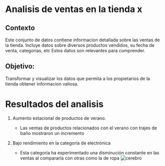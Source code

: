 # Analisis de ventas en la tienda x

## Contexto
Este conjunto de datos contiene informacion detallada sobre las ventas de la tienda. Incluye datos sobre diversos productos vendidos, su fecha de venta, categorias, etc
Estos datos son relevantes para comprender.

## Objetivo:
Transformar y visualizar los datos que permita a los propietarios de la tienda obtener informacion valiosa.

# Resultados del analisis
1. Aumento estacional de productos de verano.
   - Las ventas de productos relacionados con el verano con trajes de baño mostraron un incremento
  
2. Bajo rendimiento en la categoría de electrónica
   - Esta categoría ha experimentado una disminución constante en las ventas al compararla con otras como la de ropa 
![cerebro](https://github.com/CarlosRdz71/MicrosoftExcel/assets/174209073/4bd339f9-037a-472d-b412-97572aed79bd)
